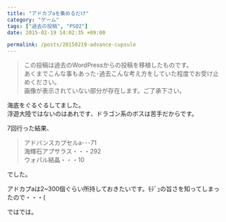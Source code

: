 ```yaml
---
title: "アドカプaを集めるだけ"
category: "ゲーム"
tags: ["過去の投稿", "PSO2"]
date: 2015-02-19 14:02:35 +09:00

permalink: /posts/20150219-advance-cupsule
---
```


> この投稿は過去のWordPressからの投稿を移植したものです。  
> あくまでこんな事もあった･過去こんな考え方をしていた程度でお受け止めください。  
> 画像が表示されていない部分が存在します。ご了承下さい。

海底をぐるぐるしてました。  
浮遊大陸ではないのはあれです、ドラゴン系のボスは苦手だからです。

7回行った結果、

> アドバンスカプセルa･･･71  
海輝石アプサラス・・・292  
ウォパル結晶・・・10

でした。

アドカプaは2~300個ぐらい所持しておきたいです。ﾓﾃﾞｭの旨さを知ってしまったので・・・(

ではでは。
